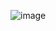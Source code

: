 ![image](https://user-images.githubusercontent.com/87910187/162324572-9a33dd42-b8db-4c8c-9e6f-ffe1ed4c3aef.png)
